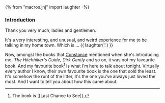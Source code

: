 {% from "macros.jnj" import laughter -%}

### Introduction ###

Thank you very much, ladies and gentlemen.

It's a very interesting, and unusual, and weird experience for me to be talking
in my home town. Which is ... {{ laughter('.') }}

Now, amongst the books that [Constance](http://www.carseywolf.ucsb.edu/constance-penley) mentioned when she's introducing me,
*The Hitchhiker's Guide, Dirk Gently* and so on, it was not my favourite book. And
my favourite book[^last-chance] is what I'm here to talk about tonight. Virtually every author I know, their own favourite book is the one that sold the least. It's somehow the runt of the litter, it's the one you've always just loved the most.
And I want to tell you about how this came about.


[^last-chance]: The book is [[Last Chance to See]].

